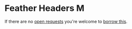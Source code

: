 # Feather Headers M
If there are no [open requests](../../../../issues?q=is%3Aissue+is%3Aopen+%22Feather+Headers+M%22+in%3Atitle) you're welcome to [borrow this](../../../../issues/new?title=Borrow+request+for+Feather+Headers+M&body=1+piece+of+%5Bthis%5D%28..%2Fblob%2Fmain%2F.%2FParts%2FHeaders%2FFeather_Headers_M.md%29+for+~2+weeks.).
